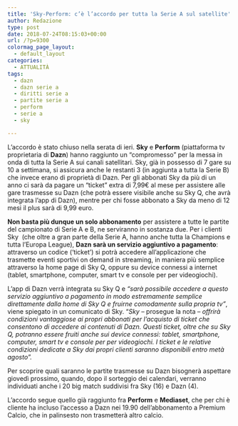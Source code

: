 ```yaml
---
title: 'Sky-Perform: c’è l’accordo per tutta la Serie A sul satellite'
author: Redazione
type: post
date: 2018-07-24T08:15:03+00:00
url: /?p=9300
colormag_page_layout:
  - default_layout
categories:
  - ATTUALITÀ
tags:
  - dazn
  - dazn serie a
  - diritti serie a
  - partite serie a
  - perform
  - serie a
  - sky

---
```

L&#8217;accordo è stato chiuso nella serata di ieri. **Sky** e **Perform** (piattaforma tv proprietaria di **Dazn**) hanno raggiunto un &#8220;compromesso&#8221; per la messa in onda di tutta la Serie A sui canali satellitari. Sky, già in possesso di 7 gare su 10 a settimana, si assicura anche le restanti 3 (in aggiunta a tutta la Serie B) che invece erano di proprietà di Dazn. Per gli abbonati Sky da più di un anno ci sarà da pagare un &#8220;ticket&#8221; extra di 7,99€ al mese per assistere alle gare trasmesse su Dazn (che potrà essere visibile anche su Sky Q, che avrà integrata l&#8217;app di Dazn), mentre per chi fosse abbonato a Sky da meno di 12 mesi il plus sarà di 9,99 euro.

**Non basta più dunque un solo abbonamento** per assistere a tutte le partite del campionato di Serie A e B, ne serviranno in sostanza due. Per i clienti Sky&nbsp;&nbsp;(che oltre a gran parte della Serie A, hanno anche tutta la Champions e tutta l&#8217;Europa League), **Dazn sarà un servizio aggiuntivo a pagamento**: attraverso un codice (&#8216;ticket&#8217;) si potrà accedere all&#8217;applicazione che trasmette eventi sportivi on demand in streaming, in maniera più semplice attraverso la home page di Sky Q, oppure su device connessi a internet (tablet, smartphone, computer, smart tv e console per per videogiochi).

L&#8217;app di Dazn verrà integrata su Sky Q e&nbsp;_&#8220;sarà possibile accedere a questo servizio aggiuntivo a pagamento in modo estremamente semplice direttamente dalla home di Sky Q e fruirne comodamente sulla propria tv&#8221;_, viene spiegato in un comunicato di Sky. &#8220;_Sky_&nbsp;&#8211; prosegue la nota &#8211;&nbsp;_offrirà condizioni vantaggiose ai propri abbonati per l&#8217;acquisto di ticket che consentono di accedere ai contenuti di Dazn. Questi ticket, oltre che su Sky Q, potranno essere fruiti anche sui device connessi: tablet, smartphone, computer, smart tv e console per per videogiochi. I ticket e le relative condizioni dedicate a Sky dai propri clienti saranno disponibili entro metà agosto&#8221;._

Per scoprire quali saranno le partite trasmesse su Dazn bisognerà aspettare giovedì prossimo, quando, dopo il sorteggio dei calendari,&nbsp;verranno individuati anche i 20 big match suddivisi fra Sky (16) e Dazn (4).

L&#8217;accordo segue quello già raggiunto fra **Perform** e **Mediaset**, che per chi è cliente ha incluso l&#8217;accesso a Dazn nei 19.90 dell&#8217;abbonamento a Premium Calcio, che in palinsesto non trasmetterà altro calcio.